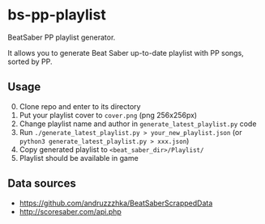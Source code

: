 # bs-pp-playlist
BeatSaber PP playlist generator.

It allows you to generate Beat Saber up-to-date playlist with PP songs, sorted by PP.

## Usage
0. Clone repo and enter to its directory
1. Put your playlist cover to `cover.png` (png 256x256px)
2. Change playlist name and author in `generate_latest_playlist.py` code
3. Run `./generate_latest_playlist.py > your_new_playlist.json` (or `python3 generate_latest_playlist.py > xxx.json`)
4. Copy generated playlist to `<beat_saber_dir>/Playlist/`
5. Playlist should be available in game

## Data sources
* https://github.com/andruzzzhka/BeatSaberScrappedData
* http://scoresaber.com/api.php
